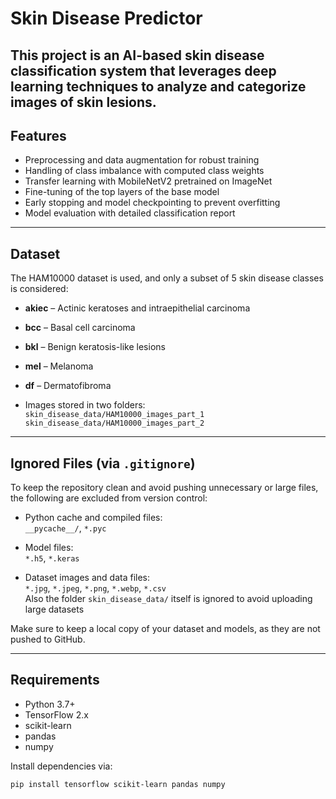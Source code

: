 # Skin Disease Predictor

This project is an AI-based skin disease classification system that leverages deep learning techniques to analyze and categorize images of skin lesions.
---

## Features

- Preprocessing and data augmentation for robust training
- Handling of class imbalance with computed class weights
- Transfer learning with MobileNetV2 pretrained on ImageNet
- Fine-tuning of the top layers of the base model
- Early stopping and model checkpointing to prevent overfitting
- Model evaluation with detailed classification report

---

## Dataset

The HAM10000 dataset is used, and only a subset of 5 skin disease classes is considered:

- **akiec** – Actinic keratoses and intraepithelial carcinoma
- **bcc** – Basal cell carcinoma
- **bkl** – Benign keratosis-like lesions
- **mel** – Melanoma
- **df** – Dermatofibroma

- Images stored in two folders:  
  `skin_disease_data/HAM10000_images_part_1`  
  `skin_disease_data/HAM10000_images_part_2`

---

## Ignored Files (via `.gitignore`)

To keep the repository clean and avoid pushing unnecessary or large files, the following are excluded from version control:

- Python cache and compiled files:  
  `__pycache__/`, `*.pyc`

- Model files:  
  `*.h5`, `*.keras`

- Dataset images and data files:  
  `*.jpg`, `*.jpeg`, `*.png`, `*.webp`, `*.csv`  
  Also the folder `skin_disease_data/` itself is ignored to avoid uploading large datasets

Make sure to keep a local copy of your dataset and models, as they are not pushed to GitHub.

---

## Requirements

- Python 3.7+  
- TensorFlow 2.x  
- scikit-learn  
- pandas  
- numpy

Install dependencies via:

```bash
pip install tensorflow scikit-learn pandas numpy
